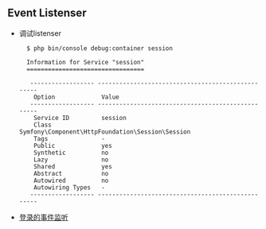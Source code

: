 ## Event Listenser
- 调试listenser

		$ php bin/console debug:container session

		Information for Service "session"
		=================================
		
		 ------------------ --------------------------------------------------
		  Option             Value
		 ------------------ --------------------------------------------------
		  Service ID         session
		  Class              Symfony\Component\HttpFoundation\Session\Session
		  Tags               -
		  Public             yes
		  Synthetic          no
		  Lazy               no
		  Shared             yes
		  Abstract           no
		  Autowired          no
		  Autowiring Types   -
		 ------------------ --------------------------------------------------
- [登录的事件监听](LoginListener.md)
